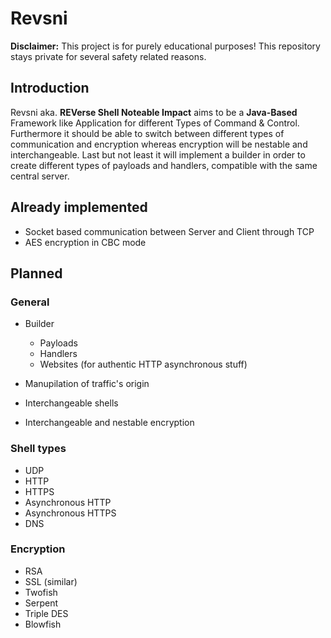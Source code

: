 # Revsni

**Disclaimer:** This project is for purely educational purposes! This repository stays private for several safety related reasons.

## Introduction

Revsni aka. **REVerse Shell Noteable Impact** aims to be a **Java-Based** Framework like Application for different Types of Command & Control.
Furthermore it should be able to switch between different types of communication and encryption whereas encryption will be nestable and interchangeable.
Last but not least it will implement a builder in order to create different types of payloads and handlers, compatible with the same central server.

## Already implemented

  - Socket based communication between Server and Client through TCP
  - AES encryption in CBC mode

## Planned

### General

- Builder
  - Payloads
  - Handlers
  - Websites (for authentic HTTP asynchronous stuff)

- Manupilation of traffic's origin
- Interchangeable shells
- Interchangeable and nestable encryption

### Shell types
  - UDP
  - HTTP
  - HTTPS
  - Asynchronous HTTP
  - Asynchronous HTTPS
  - DNS

### Encryption
  - RSA
  - SSL (similar)
  - Twofish
  - Serpent
  - Triple DES
  - Blowfish


